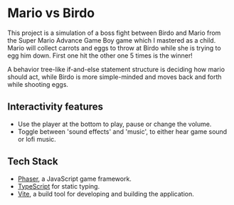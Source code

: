 # Mario vs Birdo
This project is a simulation of a boss fight between Birdo and Mario from the Super Mario Advance Game Boy game which I mastered as a child. Mario will collect carrots and eggs to throw at Birdo while she is trying to egg him down. First one hit the other one 5 times is the winner! 

A behavior tree-like if-and-else statement structure is deciding how mario should act, while Birdo is more simple-minded and moves back and forth while shooting eggs.

## Interactivity features
- Use the player at the bottom to play, pause or change the volume.
- Toggle between 'sound effects' and 'music', to either hear game sound or lofi music.

## Tech Stack

- [Phaser](https://phaser.io/), a JavaScript game framework. 
- [TypeScript](https://www.typescriptlang.org/) for static typing. 
- [Vite](https://vite.dev/), a build tool for developing and building the application. 
